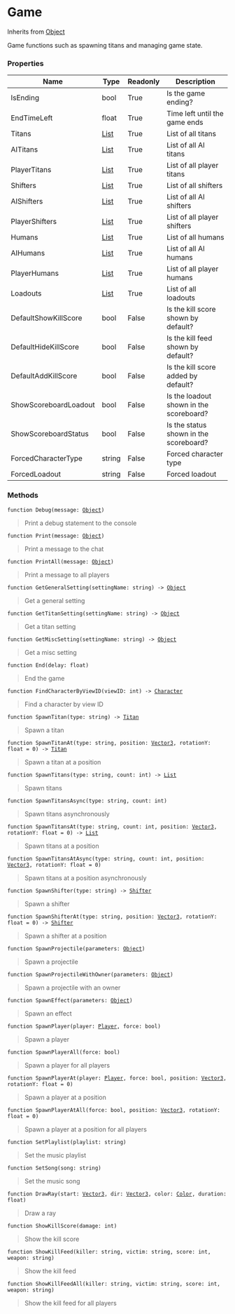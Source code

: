 # Game
Inherits from [Object](../objects/Object.md)

Game functions such as spawning titans and managing game state.

### Properties
|Name|Type|Readonly|Description|
|---|---|---|---|
|IsEnding|bool|True|Is the game ending?|
|EndTimeLeft|float|True|Time left until the game ends|
|Titans|[List](../objects/List.md)|True|List of all titans|
|AITitans|[List](../objects/List.md)|True|List of all AI titans|
|PlayerTitans|[List](../objects/List.md)|True|List of all player titans|
|Shifters|[List](../objects/List.md)|True|List of all shifters|
|AIShifters|[List](../objects/List.md)|True|List of all AI shifters|
|PlayerShifters|[List](../objects/List.md)|True|List of all player shifters|
|Humans|[List](../objects/List.md)|True|List of all humans|
|AIHumans|[List](../objects/List.md)|True|List of all AI humans|
|PlayerHumans|[List](../objects/List.md)|True|List of all player humans|
|Loadouts|[List](../objects/List.md)|True|List of all loadouts|
|DefaultShowKillScore|bool|False|Is the kill score shown by default?|
|DefaultHideKillScore|bool|False|Is the kill feed shown by default?|
|DefaultAddKillScore|bool|False|Is the kill score added by default?|
|ShowScoreboardLoadout|bool|False|Is the loadout shown in the scoreboard?|
|ShowScoreboardStatus|bool|False|Is the status shown in the scoreboard?|
|ForcedCharacterType|string|False|Forced character type|
|ForcedLoadout|string|False|Forced loadout|


### Methods
<pre class="language-typescript"><code class="lang-typescript">function Debug(message: <a data-footnote-ref href="#user-content-fn-38">Object</a>)</code></pre>
> Print a debug statement to the console
> 
<pre class="language-typescript"><code class="lang-typescript">function Print(message: <a data-footnote-ref href="#user-content-fn-38">Object</a>)</code></pre>
> Print a message to the chat
> 
<pre class="language-typescript"><code class="lang-typescript">function PrintAll(message: <a data-footnote-ref href="#user-content-fn-38">Object</a>)</code></pre>
> Print a message to all players
> 
<pre class="language-typescript"><code class="lang-typescript">function GetGeneralSetting(settingName: string) -> <a data-footnote-ref href="#user-content-fn-38">Object</a></code></pre>
> Get a general setting
> 
<pre class="language-typescript"><code class="lang-typescript">function GetTitanSetting(settingName: string) -> <a data-footnote-ref href="#user-content-fn-38">Object</a></code></pre>
> Get a titan setting
> 
<pre class="language-typescript"><code class="lang-typescript">function GetMiscSetting(settingName: string) -> <a data-footnote-ref href="#user-content-fn-38">Object</a></code></pre>
> Get a misc setting
> 
<pre class="language-typescript"><code class="lang-typescript">function End(delay: float)</code></pre>
> End the game
> 
<pre class="language-typescript"><code class="lang-typescript">function FindCharacterByViewID(viewID: int) -> <a data-footnote-ref href="#user-content-fn-1">Character</a></code></pre>
> Find a character by view ID
> 
<pre class="language-typescript"><code class="lang-typescript">function SpawnTitan(type: string) -> <a data-footnote-ref href="#user-content-fn-33">Titan</a></code></pre>
> Spawn a titan
> 
<pre class="language-typescript"><code class="lang-typescript">function SpawnTitanAt(type: string, position: <a data-footnote-ref href="#user-content-fn-37">Vector3</a>, rotationY: float = 0) -> <a data-footnote-ref href="#user-content-fn-33">Titan</a></code></pre>
> Spawn a titan at a position
> 
<pre class="language-typescript"><code class="lang-typescript">function SpawnTitans(type: string, count: int) -> <a data-footnote-ref href="#user-content-fn-14">List</a></code></pre>
> Spawn titans
> 
<pre class="language-typescript"><code class="lang-typescript">function SpawnTitansAsync(type: string, count: int)</code></pre>
> Spawn titans asynchronously
> 
<pre class="language-typescript"><code class="lang-typescript">function SpawnTitansAt(type: string, count: int, position: <a data-footnote-ref href="#user-content-fn-37">Vector3</a>, rotationY: float = 0) -> <a data-footnote-ref href="#user-content-fn-14">List</a></code></pre>
> Spawn titans at a position
> 
<pre class="language-typescript"><code class="lang-typescript">function SpawnTitansAtAsync(type: string, count: int, position: <a data-footnote-ref href="#user-content-fn-37">Vector3</a>, rotationY: float = 0)</code></pre>
> Spawn titans at a position asynchronously
> 
<pre class="language-typescript"><code class="lang-typescript">function SpawnShifter(type: string) -> <a data-footnote-ref href="#user-content-fn-30">Shifter</a></code></pre>
> Spawn a shifter
> 
<pre class="language-typescript"><code class="lang-typescript">function SpawnShifterAt(type: string, position: <a data-footnote-ref href="#user-content-fn-37">Vector3</a>, rotationY: float = 0) -> <a data-footnote-ref href="#user-content-fn-30">Shifter</a></code></pre>
> Spawn a shifter at a position
> 
<pre class="language-typescript"><code class="lang-typescript">function SpawnProjectile(parameters: <a data-footnote-ref href="#user-content-fn-38">Object</a>)</code></pre>
> Spawn a projectile
> 
<pre class="language-typescript"><code class="lang-typescript">function SpawnProjectileWithOwner(parameters: <a data-footnote-ref href="#user-content-fn-38">Object</a>)</code></pre>
> Spawn a projectile with an owner
> 
<pre class="language-typescript"><code class="lang-typescript">function SpawnEffect(parameters: <a data-footnote-ref href="#user-content-fn-38">Object</a>)</code></pre>
> Spawn an effect
> 
<pre class="language-typescript"><code class="lang-typescript">function SpawnPlayer(player: <a data-footnote-ref href="#user-content-fn-24">Player</a>, force: bool)</code></pre>
> Spawn a player
> 
<pre class="language-typescript"><code class="lang-typescript">function SpawnPlayerAll(force: bool)</code></pre>
> Spawn a player for all players
> 
<pre class="language-typescript"><code class="lang-typescript">function SpawnPlayerAt(player: <a data-footnote-ref href="#user-content-fn-24">Player</a>, force: bool, position: <a data-footnote-ref href="#user-content-fn-37">Vector3</a>, rotationY: float = 0)</code></pre>
> Spawn a player at a position
> 
<pre class="language-typescript"><code class="lang-typescript">function SpawnPlayerAtAll(force: bool, position: <a data-footnote-ref href="#user-content-fn-37">Vector3</a>, rotationY: float = 0)</code></pre>
> Spawn a player at a position for all players
> 
<pre class="language-typescript"><code class="lang-typescript">function SetPlaylist(playlist: string)</code></pre>
> Set the music playlist
> 
<pre class="language-typescript"><code class="lang-typescript">function SetSong(song: string)</code></pre>
> Set the music song
> 
<pre class="language-typescript"><code class="lang-typescript">function DrawRay(start: <a data-footnote-ref href="#user-content-fn-37">Vector3</a>, dir: <a data-footnote-ref href="#user-content-fn-37">Vector3</a>, color: <a data-footnote-ref href="#user-content-fn-4">Color</a>, duration: float)</code></pre>
> Draw a ray
> 
<pre class="language-typescript"><code class="lang-typescript">function ShowKillScore(damage: int)</code></pre>
> Show the kill score
> 
<pre class="language-typescript"><code class="lang-typescript">function ShowKillFeed(killer: string, victim: string, score: int, weapon: string)</code></pre>
> Show the kill feed
> 
<pre class="language-typescript"><code class="lang-typescript">function ShowKillFeedAll(killer: string, victim: string, score: int, weapon: string)</code></pre>
> Show the kill feed for all players
> 

[^0]: [Camera](../static/Camera.md)
[^1]: [Character](../objects/Character.md)
[^2]: [Collider](../objects/Collider.md)
[^3]: [Collision](../objects/Collision.md)
[^4]: [Color](../objects/Color.md)
[^5]: [Convert](../static/Convert.md)
[^6]: [Cutscene](../static/Cutscene.md)
[^7]: [Dict](../objects/Dict.md)
[^8]: [Game](../static/Game.md)
[^9]: [Human](../objects/Human.md)
[^10]: [Input](../static/Input.md)
[^11]: [Json](../static/Json.md)
[^12]: [LineCastHitResult](../objects/LineCastHitResult.md)
[^13]: [LineRenderer](../objects/LineRenderer.md)
[^14]: [List](../objects/List.md)
[^15]: [Locale](../static/Locale.md)
[^16]: [Map](../static/Map.md)
[^17]: [MapObject](../objects/MapObject.md)
[^18]: [MapTargetable](../objects/MapTargetable.md)
[^19]: [Math](../static/Math.md)
[^20]: [Network](../static/Network.md)
[^21]: [NetworkView](../objects/NetworkView.md)
[^22]: [PersistentData](../static/PersistentData.md)
[^23]: [Physics](../static/Physics.md)
[^24]: [Player](../objects/Player.md)
[^25]: [Quaternion](../objects/Quaternion.md)
[^26]: [Random](../objects/Random.md)
[^27]: [Range](../objects/Range.md)
[^28]: [RoomData](../static/RoomData.md)
[^29]: [Set](../objects/Set.md)
[^30]: [Shifter](../objects/Shifter.md)
[^31]: [String](../static/String.md)
[^32]: [Time](../static/Time.md)
[^33]: [Titan](../objects/Titan.md)
[^34]: [Transform](../objects/Transform.md)
[^35]: [UI](../static/UI.md)
[^36]: [Vector2](../objects/Vector2.md)
[^37]: [Vector3](../objects/Vector3.md)
[^38]: [Object](../objects/Object.md)
[^39]: [Component](../objects/Component.md)
